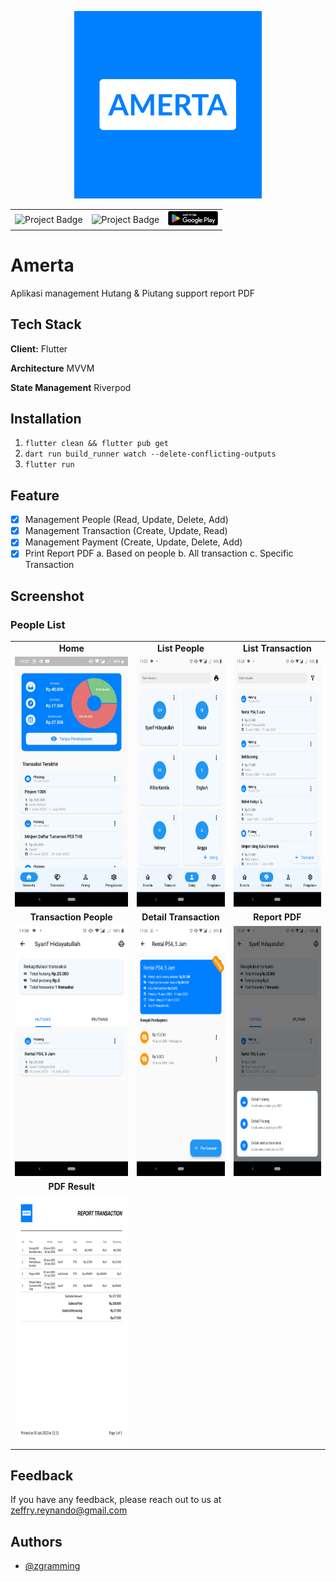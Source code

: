 <p align="center">
    <img src="assets/images/logo.png" height="300"/>
</p>

<table cellspacing="0" cellpadding="0" border="0">
    <tbody>          
        <tr>
            <td align="center">
                <img src="https://ci.appveyor.com/api/projects/status/32r7s2skrgm9ubva?svg=true" alt="Project Badge" width="100">
            </td>
            <td align="center">
                <img src="https://img.shields.io/github/followers/zgramming?style=social" alt="Project Badge" width="100">
            </td>
            <td align="center">
                <a href="https://play.google.com/store/apps/details?id=zeffry.reynando.amerta.amerta"><img src="assets/images/google-playstore.png" alt="Project Badge" width="80"></a>
            </td>
        </tr>
    </tbody>

</table>

# Amerta

Aplikasi management Hutang & Piutang support report PDF

## Tech Stack

**Client:** Flutter

**Architecture** MVVM

**State Management** Riverpod

## Installation

1. `flutter clean && flutter pub get`
2. `dart run build_runner watch --delete-conflicting-outputs`
3. `flutter run`

## Feature

- [x] Management People (Read, Update, Delete, Add)
- [x] Management Transaction (Create, Update, Read)
- [x] Management Payment (Create, Update, Delete, Add)
- [x] Print Report PDF
      a. Based on people
      b. All transaction
      c. Specific Transaction

## Screenshot

### People List

<table>
    <tbody>
        <tr>
            <td align="center" style="font-weight:bold;">Home</td>
            <td align="center" style="font-weight:bold;">List People</td>
            <td align="center" style="font-weight:bold;">List Transaction</td>
        </tr>
        <tr>
            <td align="center">
                <img src="assets/screenshot/3.home.png" height="400"/>
            </td>
            <td align="center">
                <img src="assets/screenshot/1.people-list.png" height="400"/>
            </td>
            <td align="center">
                <img src="assets/screenshot/2.transaction-list.png" height="400"/>
            </td>
        </tr>
        <!-- New Row -->
        <tr>
            <td align="center" style="font-weight:bold;">Transaction People</td>
            <td align="center" style="font-weight:bold;">Detail Transaction</td>
            <td align="center" style="font-weight:bold;">Report PDF</td>
        </tr>
        <tr>
            <td align="center">
                <img src="assets/screenshot/4.transaction-by-people.png" height="400"/>
            </td>
            <td align="center">
                <img src="assets/screenshot/5.detail-transaction.png" height="400"/>
            </td>
            <td align="center">
                <img src="assets/screenshot/6.print-report-pdf.png" height="400"/>
            </td>
        </tr>
         <!-- New Row -->
        <tr>
            <td align="center" style="font-weight:bold;">PDF Result</td>
        </tr>
        <tr>
            <td align="center">
                <img src="assets/screenshot/7.pdf-result.png" height="400"/>
            </td>
        </tr>
    </tbody>
</table>

## Feedback

If you have any feedback, please reach out to us at zeffry.reynando@gmail.com

## Authors

- [@zgramming](https://www.github.com/zgramming)
